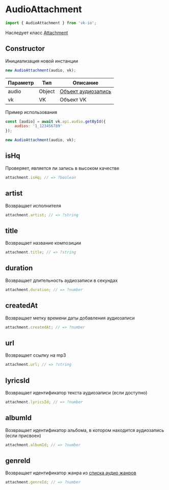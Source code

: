 # AudioAttachment

```js
import { AudioAttachment } from 'vk-io';
```

Наследует класс [Attachment](attachment.md)

## Constructor
Инициализация новой инстанции

```js
new AudioAttachment(audio, vk);
```

| Параметр | Тип    | Описание                                               |
|----------|--------|--------------------------------------------------------|
| audio    | Object | [Объект аудиозапись](https://vk.com/dev/objects/audio) |
| vk       | VK     | Объект VK                                              |

Пример использования

```js
const [audio] = await vk.api.audio.getById({
	audios: '1_123456789'
});

new AudioAttachment(audio, vk);
```

## isHq
Проверяет, является ли запись в высоком качестве

```js
attachment.isHq; // => ?boolean
```

## artist
Возвращает исполнителя

```js
attachment.artist; // => ?string
```

## title
Возвращает название композиции

```js
attachment.title; // => ?string
```

## duration
Возвращает длительность аудиозаписи в секундах

```js
attachment.duration; // => ?number
```

## createdAt
Возвращает метку времени даты добавления аудиозаписи

```js
attachment.createdAt; // => ?number
```

## url
Возвращает ссылку на mp3

```js
attachment.url; // => ?string
```

## lyricsId
Возвращает идентификатор текста аудиозаписи (если доступно)

```js
attachment.lyricsId; // => ?number
```

## albumId
Возвращает идентификатор альбома, в котором находится аудиозапись (если присвоен)

```js
attachment.albumId; // => ?number
```

## genreId
Возвращает идентификатор жанра из [списка аудио жанров](https://vk.com/dev/objects/audio_genres)

```js
attachment.genreId; // => ?number
```
